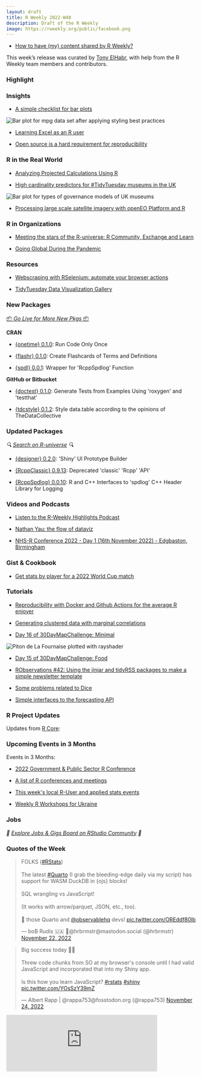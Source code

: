 ```yaml
---
layout: draft
title: R Weekly 2022-W48
description: Draft of the R Weekly
image: https://rweekly.org/public/facebook.png
---
```


+ [How to have (my) content shared by R Weekly?](https://github.com/rweekly/rweekly.org#how-to-have-my-content-shared-by-r-weekly)

This week’s release was curated by [Tony ElHabr](), with help from the R Weekly team members and contributors.

###  Highlight



### Insights

+ [A simple checklist for bar plots](https://albert-rapp.de/posts/ggplot2-tips/16_bars_checklist/16_bars_checklist.html)

![Bar plot for mpg data set after applying styling best practices](https://raw.githubusercontent.com/rweekly/image/master/2022/W38/bar-checklist-final_600.png)

+ [Learning Excel as an R user](https://www.jumpingrivers.com/blog/learning-excel-after-r/)

+ [Open source is a hard requirement for reproducibility](https://www.brodrigues.co/blog/2022-11-16-open_source_repro/)

### R in the Real World

+ [Analyzing Projected Calculations Using R](https://rviews.rstudio.com/2022/11/21/projected-inventory-calculations-using-r-2/)

+ [High cardinality predictors for #TidyTuesday museums in the UK](https://juliasilge.com/blog/uk-museums/)

![Bar plot for types of governance models of UK museums](https://raw.githubusercontent.com/rweekly/image/master/2022/W38/uk-museums-2_600.png)

+ [Processing large scale satellite imagery with openEO Platform and R](https://www.r-spatial.org//r/2022/11/24/openeo.html)

###  R in Organizations

+ [Meeting the stars of the R-universe: R Community, Exchange and Learn](https://ropensci.org/blog/2022/11/23/r-universe-stars-1-en/)

+ [Going Global During the Pandemic](https://www.r-consortium.org/blog/2022/11/22/going-global-during-the-pandemic)

###  Resources

+ [Webscraping with RSelenium: automate your browser actions](https://www.rselenium-teaching.etiennebacher.com)

+ [TidyTuesday Data Visualization Gallery](https://www.behance.net/gallery/157886543/Data-Visualisation-TidyTuesday)

###  New Packages

<p class="added-hostname"><a href="https://rweekly.org/live" target="_blank" class="externalLink">📦 <i>Go Live for More New Pkgs</i> 📦</a></p>

**CRAN**

+ [{onetime} 0.1.0](https://cran.r-project.org/package=onetime): Run Code Only Once

+ [{flashr} 0.1.0](https://cran.r-project.org/package=flashr): Create Flashcards of Terms and Definitions

+ [{spdl} 0.0.1](http://dirk.eddelbuettel.com/blog/2022/11/22#spdl_0.0.1): Wrapper for 'RcppSpdlog' Function

**GitHub or Bitbucket**

+ [{doctest} 0.1.0](https://github.com/hughjonesd/doctest): Generate Tests from Examples Using 'roxygen' and 'testthat'

+ [{tdcstyle} 0.1.2](https://github.com/thedatacollective/tdcstyle): Style data.table according to the opinions of TheDataCollective 

### Updated Packages

<i>🔍 [Search on R-universe](https://r-universe.dev/search/) 🔍</i>

+ [{designer} 0.2.0](https://ashbaldry.github.io/2022-11-21-designer-0-2-0-release/): 'Shiny' UI Prototype Builder

+ [{RcppClassic} 0.9.13](http://dirk.eddelbuettel.com/blog/2022/11/21#rcppclassic_0.9.13): Deprecated 'classic' 'Rcpp' 'API'

+ [{RcppSpdlog} 0.0.10](http://dirk.eddelbuettel.com/blog/2022/11/17#rcppspdlog_0.0.10): R and C++ Interfaces to 'spdlog' C++ Header Library for Logging


###  Videos and Podcasts

+ [Listen to the R-Weekly Highlights Podcast](https://rweekly.fireside.fm/)

+ [Nathan Yau: the flow of dataviz](https://simonrogers.net/2022/11/25/nathan-yau-the-flow-of-dataviz/)

+ [NHS-R Conference 2022 - Day 1 (16th November 2022) - Edgbaston, Birmingham](https://www.youtube.com/watch?v=RfiuBGD5IeU)

### Gist & Cookbook

+ [Get stats by player for a 2022 World Cup match](https://gist.github.com/tonyelhabr/1512caff5c1faf5197d0289f90814346)

###  Tutorials

+ [Reproducibility with Docker and Github Actions for the average R enjoyer](https://www.brodrigues.co/blog/2022-11-19-raps/)

+ [Generating clustered data with marginal correlations](https://www.rdatagen.net/post/2022-11-22-generating-cluster-data-with-marginal-correlations/)

+ [Day 16 of 30DayMapChallenge: Minimal](http://r.iresmi.net/2022/11/16/minimal/)

![Piton de La Fournaise plotted with rayshader](https://raw.githubusercontent.com/rweekly/image/master/2022/W38/reunion_3d_600.png)

+ [Day 15 of 30DayMapChallenge: Food](http://r.iresmi.net/2022/11/15/food/)

+ [RObservations #42: Using the jinjar and tidyRSS packages to make a simple newsletter template](https://bensstats.wordpress.com/2022/11/20/robservations-42-using-the-jinjar-and-tidyrss-packages-to-make-a-simple-newsletter-template/)

+ [Some problems related to Dice](https://r-posts.com/some-problems-related-to-dice/)

+ [Simple interfaces to the forecasting API](https://thierrymoudiki.github.io/blog/2022/11/23/python/r/forecasting/forecasting-api-interface)

<!--<div class="post-more-begin></div><div class="post-more-end"></div>-->

###  R Project Updates

Updates from [R Core](http://developer.r-project.org/blosxom.cgi/R-devel/NEWS):


###  Upcoming Events in 3 Months

Events in 3 Months:

+ [2022 Government & Public Sector R Conference](https://www.r-consortium.org/events/2022/11/14/2022-government-public-sector-r-conference)

+ [A list of R conferences and meetings](https://jumpingrivers.github.io/meetingsR/events.html)

+ [This week's local R-User and applied stats events](https://community.rstudio.com/c/irl)

+ [Weekly R Workshops for Ukraine](https://sites.google.com/view/dariia-mykhailyshyna/main/r-workshops-for-ukraine)

### Jobs

<i>💼 [Explore Jobs & Gigs Board on RStudio Community](https://community.rstudio.com/c/jobs/) 💼</i>

###  Quotes of the Week

<blockquote class="twitter-tweet"><p lang="en" dir="ltr">FOLKS (<a href="https://twitter.com/hashtag/RStats?src=hash&amp;ref_src=twsrc%5Etfw">#RStats</a>)<br><br>The latest <a href="https://twitter.com/hashtag/Quarto?src=hash&amp;ref_src=twsrc%5Etfw">#Quarto</a> (I grab the bleeding-edge daily via my script) has support for WASM DuckDB in {ojs} blocks!<br><br>SQL wrangling vs JavaScript!<br><br>(It works with arrow/parquet, JSON, etc., too).<br><br>💙 those Quarto and <a href="https://twitter.com/observablehq?ref_src=twsrc%5Etfw">@observablehq</a> devs! <a href="https://t.co/OREddf80Ib">pic.twitter.com/OREddf80Ib</a></p>&mdash; boB Rudis 🇺🇦 🐘@hrbrmstr@mastodon.social (@hrbrmstr) <a href="https://twitter.com/hrbrmstr/status/1595173764425256960?ref_src=twsrc%5Etfw">November 22, 2022</a></blockquote> <script async src="https://platform.twitter.com/widgets.js" charset="utf-8"></script> 

<blockquote class="twitter-tweet"><p lang="en" dir="ltr">Big success today 🎉😆<br><br>Threw code chunks from SO at my browser&#39;s console until I had valid JavaScript and incorporated that into my Shiny app.<br><br>Is this how you learn JavaScript? <a href="https://twitter.com/hashtag/rstats?src=hash&amp;ref_src=twsrc%5Etfw">#rstats</a> <a href="https://twitter.com/hashtag/shiny?src=hash&amp;ref_src=twsrc%5Etfw">#shiny</a> <a href="https://t.co/YOsSzY39mZ">pic.twitter.com/YOsSzY39mZ</a></p>&mdash; Albert Rapp | @rappa753@fosstodon.org (@rappa753) <a href="https://twitter.com/rappa753/status/1595784986790985729?ref_src=twsrc%5Etfw">November 24, 2022</a></blockquote> <script async src="https://platform.twitter.com/widgets.js" charset="utf-8"></script> 

<iframe src="https://fosstodon.org/@nrennie/109405473743010688/embed" class="mastodon-embed" style="max-width: 100%; border: 0" width="400" allowfullscreen="allowfullscreen"></iframe>
